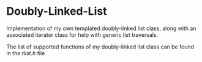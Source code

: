 # Doubly-Linked-List
Implementation of my own templated doubly-linked list class, along with an associated iterator class for help with generic list traversals.

The list of supported functions of my doubly-linked list class can be found in the *tlist.h* file
